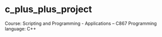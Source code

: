 # c_plus_plus_project

Course:  Scripting and Programming - Applications – C867
Programming language: C++

